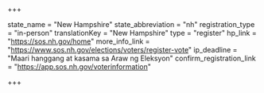 +++

state_name = "New Hampshire"
state_abbreviation = "nh"
registration_type = "in-person"
translationKey = "New Hampshire"
type = "register"
hp_link = "https://sos.nh.gov/home"
more_info_link = "https://www.sos.nh.gov/elections/voters/register-vote"
ip_deadline = "Maari hanggang at kasama sa  Araw ng Eleksyon"
confirm_registration_link = "https://app.sos.nh.gov/voterinformation"

+++